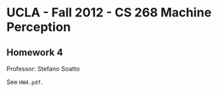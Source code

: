 # UCLA - Fall 2012 - CS 268 Machine Perception

## Homework 4

Professor: Stefano Soatto

See `HW4.pdf`.
